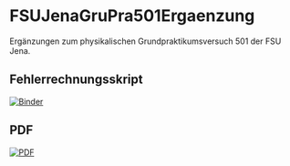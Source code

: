 # FSUJenaGruPra501Ergaenzung
Ergänzungen zum physikalischen Grundpraktikumsversuch 501 der FSU Jena.

## Fehlerrechnungsskript
[![Binder](https://mybinder.org/badge_logo.svg)](https://mybinder.org/v2/gh/mmaeusezahl/FSUJenaGruPra501Ergaenzung/master?filepath=Numerische%20Fehlerrechnung%2F501NumerischeFehlerrechnung.ipynb)

## PDF
[![PDF](https://img.shields.io/badge/Download-Latest%20PDF-red.svg?logo=Adobe%20Acrobat%20Reader)](https://github.com/mmaeusezahl/FSUJenaGruPra501Ergaenzung/releases/latest/download/Ergaenzung501.pdf)
